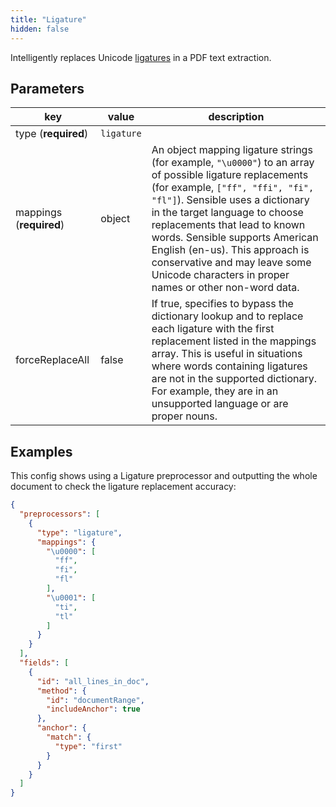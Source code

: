 ```yaml
---
title: "Ligature"
hidden: false
---
```



Intelligently replaces Unicode [ligatures](doc:ligatures) in a PDF text extraction. 

Parameters
----

| key                       | value   | description                                                      |
| ------------------------- | ------ | ------------------------------------------------------------ |
| type (**required**)     | `ligature` |                                                    |
| mappings (**required**) | object | An object mapping ligature strings (for example, `"\u0000"`) to an array of possible ligature replacements (for example, `["ff", "ffi", "fi", "fl"]`). Sensible uses a dictionary in the target language to choose replacements that lead to known words. Sensible supports American English (en-us). This approach is conservative and may leave some Unicode characters in proper names or other non-word data. |
| forceReplaceAll | false | If true, specifies to bypass the dictionary lookup and to replace each ligature with the first replacement listed in the mappings array. This is useful in situations where words containing ligatures are not in the supported dictionary. For example, they are in an unsupported language or are proper nouns. |

Examples
----

This config shows using a Ligature preprocessor and outputting the whole document to check the ligature replacement accuracy: 

```json
{
  "preprocessors": [
    {
      "type": "ligature",
      "mappings": {
        "\u0000": [
          "ff",
          "fi",
          "fl"
        ],
        "\u0001": [
          "ti",
          "tl"
        ]
      }
    }
  ],
  "fields": [
    {
      "id": "all_lines_in_doc",
      "method": {
        "id": "documentRange",
        "includeAnchor": true
      },
      "anchor": {
        "match": {
          "type": "first"
        }
      }
    }
  ]
}
```










